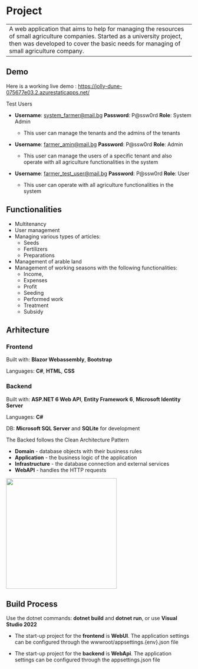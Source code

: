 
# Project
<table>
<tr>
<td>
A web application that aims to help for managing the resources of small agriculture companies.
Started as a university project, then was developed to cover the basic needs for managing of small agriculture company.
</td>
</tr>
</table>


## Demo
Here is a working live demo :  https://jolly-dune-075677e03.2.azurestaticapps.net/

Test Users

 - **Username**: system_farmer@mail.bg **Password**: P@ssw0rd **Role**: System Admin
   - This user can manage the tenants and the admins of the tenants
 
 - **Username**: farmer_amin@mail.bg **Password**: P@ssw0rd **Role**: Admin
   - This user can manage the users of a specific tenant and also operate with all agriculture functionalities in the system
   
 - **Username**: farmer_test_user@mail.bg **Password**: P@ssw0rd **Role**: User
   - This user can operate with all agriculture functionalities in the system
 
## Functionalities
  - Multitenancy 
  - User management
  - Managing various types of articles: 
    - Seeds 
    - Fertilizers
    - Preparations
  - Management of arable land
  - Management of working seasons with the following functionalities: 
    - Income, 
    - Expenses 
    - Profit 
    - Seeding 
    - Performed work 
    - Treatment
    - Subsidy

## Arhitecture

### Frontend
Built with: **Blazor Webassembly**, **Bootstrap**

Languages: **C#**, **HTML**, **CSS**


### Backend
Built with: **ASP.NET 6 Web API**, **Entity Framework 6**, **Microsoft Identity Server**

Languages: **C#**

DB: **Microsoft SQL Server** and **SQLite** for development

The Backed follows the Clean Architecture Pattern

- **Domain** - database objects with their business rules
- **Application** - the business logic of the application
- **Infrastructure** - the database connection and external services
- **WebAPI** - handles the HTTP requests


<p>
    <img src="https://netsharpdev.com/images/posts/shape.png" height="300px">
</p>

## Build Process

Use the dotnet commands: **dotnet build** and **dotnet run**, or use **Visual Studio 2022**

- The start-up project for the **frontend** is **WebUI**. The application settings can be configured through the wwwroot/appsettings.{env}.json file

- The start-up project for the **backend** is **WebApi**. The application settings can be configured through the appsettings.json file


